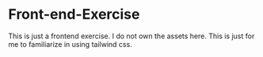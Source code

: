# Front-end-Exercise

This is just a frontend exercise. I do not own the assets here. This is just for me to familiarize in using tailwind css.

